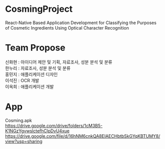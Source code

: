 # CosmingProject
React-Native Based Application Development for Classifying the Purposes of Cosmetic Ingredients Using Optical Character Recognition

# Team Propose
신화현 : 아이디어 제안 및 기획, 자료조사, 성분 분석 및 분류<br/>
한누리 : 자료조사, 성분 분석 및 분류<br/>
홍민지 : 애플리케이션 디자인<br/>
이석진 : OCR 개발<br/>
이옥희 : 애플리케이션 개발<br/>

# App
Cosming.apk<br/>
https://drive.google.com/drive/folders/1cM3B5-K1NGzYgvwslctefhClpDvU4xue<br/>
https://drive.google.com/file/d/16hNM6cnkQA8EIAECHbtbSkGYqKBTUMY8/view?usp=sharing
